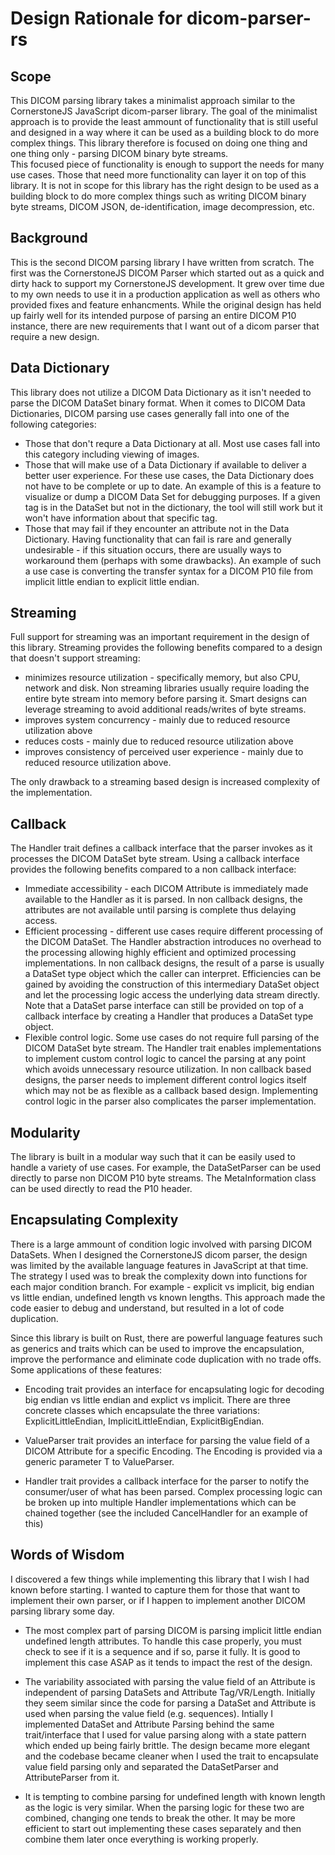 # Design Rationale for dicom-parser-rs

## Scope

This DICOM parsing library takes a minimalist approach similar to the
CornerstoneJS JavaScript dicom-parser library.  The goal of the minimalist
approach is to provide the least ammount of functionality that is still
useful and designed in a way where it can be used as a building block
to do more complex things.  This library therefore is focused on doing
one thing and one thing only - parsing DICOM binary byte streams.  
This focused piece of functionality is enough to support the needs for
many use cases.  Those that need more functionality can layer it on top
of this library.  It is not in scope for this library has the right design to be
used as a building block to do more complex things such as writing DICOM
binary byte streams, DICOM JSON, de-identification, image decompression, etc.

## Background

This is the second DICOM parsing library I have written from scratch.  The
first was the CornerstoneJS DICOM Parser which started out as a quick and dirty
hack to support my CornerstoneJS development.  It grew over time due to my own
needs to use it in a production application as well as others who
provided fixes and feature enhancments.  While the original design has held up
fairly well for its intended purpose of parsing an entire DICOM P10 instance, 
there are new requirements that I want out of a dicom parser that require
a new design.  

## Data Dictionary

This library does not utilize a DICOM Data Dictionary as it isn't needed to
parse the DICOM DataSet binary format.  When it comes to DICOM Data 
Dictionaries, DICOM parsing use cases generally fall into one of the
following categories:
* Those that don't requre a Data Dictionary at all.  Most use cases fall
  into this category including viewing of images.
* Those that will make use of a Data Dictionary if available to deliver a
  better user experience.  For these use cases, the Data Dictionary does
  not have to be complete or up to date.  An example of this is a feature
  to visualize or dump a DICOM Data Set for debugging purposes.  If a 
  given tag is in the DataSet but not in the dictionary, the tool will
  still work but it won't have information about that specific tag.
* Those that may fail if they encounter an attribute not in the Data Dictionary.
  Having functionality that can fail is rare and generally undesirable - if
  this situation occurs, there are usually ways to workaround them (perhaps
  with some drawbacks).  An example of such a use case is converting the 
  transfer syntax for a DICOM P10 file from implicit little endian to explicit
  little endian.

## Streaming

Full support for streaming was an important requirement in the design of this
library.  Streaming provides the following benefits compared to a design
that doesn't support streaming:

* minimizes resource utilization - specifically memory, but also CPU, network
  and disk.  Non streaming libraries usually require loading the entire 
  byte stream into memory before parsing it.  Smart designs can leverage
  streaming to avoid additional reads/writes of byte streams.
* improves system concurrency - mainly due to reduced resource utilization above
* reduces costs - mainly due to reduced resource utilization above
* improves consistency of perceived user experience - mainly due to reduced 
  resource utilization above.

The only drawback to a streaming based design is increased complexity of
the implementation.

## Callback

The Handler trait defines a callback interface that the parser invokes as it 
processes the DICOM DataSet byte stream.  Using a callback interface provides
the following benefits compared to a non callback interface:

* Immediate accessibility - each DICOM Attribute is immediately made available
  to the Handler as it is parsed.  In non callback designs, the attributes
  are not available until parsing is complete thus delaying access.
* Efficient processing - different use cases require different processing of
  the DICOM DataSet.  The Handler abstraction introduces no overhead to the
  processing allowing highly efficient and optimized processing
  implementations.  In non callback designs, the result of a parse is usually
  a DataSet type object which the caller can interpret.  Efficiencies can be
  gained by avoiding the construction of this intermediary DataSet object
  and let the processing logic access the underlying data stream directly.
  Note that a DataSet parse interface can still be provided on top of a
  callback interface by creating a Handler that produces a DataSet type object.
* Flexible control logic.  Some use cases do not require full parsing of the
  DICOM DataSet byte stream.  The Handler trait enables implementations to
  implement custom control logic to cancel the parsing at any point which
  avoids unnecessary resource utilization.  In non callback based designs, the
  parser needs to implement different control logics itself which may not be
  as flexible as a callback based design.  Implementing control logic in the
  parser also complicates the parser implementation.

## Modularity

The library is built in a modular way such that it can be easily used to handle
a variety of use cases.  For example, the DataSetParser can be used directly
to parse non DICOM P10 byte streams.  The MetaInformation class can be used
directly to read the P10 header.  

## Encapsulating Complexity

There is a large ammount of condition logic involved with parsing DICOM 
DataSets.  When I designed the CornerstoneJS dicom parser, the design was
limited by the available language features in JavaScript at that time.  The
strategy I used was to break the complexity down into functions for each
major condition branch.  For example - explicit vs implicit, big endian vs 
little endian, undefined length vs known lengths.  This approach made the
code easier to debug and understand, but resulted in a lot of code 
duplication.

Since this library is built on Rust, there are powerful language features such
as generics and traits which can be used to improve the encapsulation, 
improve the performance and eliminate code duplication with no trade offs.
Some applications of these features:

* Encoding trait provides an interface for encapsulating logic for decoding
  big endian vs little endian and explict vs implicit.  There are three 
  concrete classes which encapsulate the three variations: 
  ExplicitLittleEndian, ImplicitLittleEndian, ExplicitBigEndian.  

* ValueParser trait provides an interface for parsing the value field of
  a DICOM Attribute for a specific Encoding.  The Encoding is provided via
  a generic parameter T to ValueParser.

* Handler trait provides a callback interface for the parser to notify the
  consumer/user of what has been parsed.  Complex processing logic can
  be broken up into multiple Handler implementations which can be chained
  together (see the included CancelHandler for an example of this)

## Words of Wisdom

I discovered a few things while implementing this library that I wish I had 
known before starting.  I wanted to capture them for those that want to 
implement their own parser, or if I happen to implement another DICOM parsing
library some day.

* The most complex part of parsing DICOM is parsing implicit little endian
  undefined length attributes.  To handle this case properly, you must check
  to see if it is a sequence and if so, parse it fully.  It is good to
  implement this case ASAP as it tends to impact the rest of the design.

* The variability associated with parsing the value field of an Attribute is
  independent of parsing DataSets and Attribute Tag/VR/Length.  Initially they
  seem similar since the code for parsing a DataSet and Attribute is used
  when parsing the value field (e.g. sequences).  Intially I implemented
  DataSet and Attribute Parsing behind the same trait/interface that I used
  for value parsing along with a state pattern which ended up being fairly
  brittle.  The design became more elegant and the codebase became cleaner
  when I used the trait to encapsulate value field parsing only and separated
  the DataSetParser and AttributeParser from it.

* It is tempting to combine parsing for undefined length with known length
  as the logic is very similar.  When the parsing logic for these two are
  combined, changing one tends to break the other.  It may be more efficient
  to start out implementing these cases separately and then combine them
  later once everything is working properly. 

